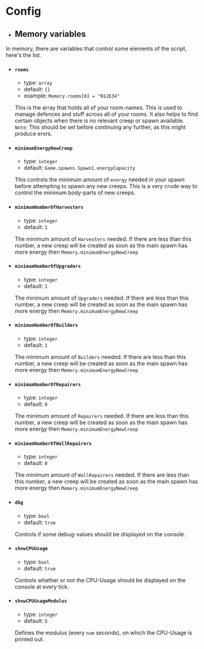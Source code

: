 # Config
- ## Memory variables
In memory, there are variables that control some elements of the script, here's the list.

  - #### <a name="config-rooms"></a>`rooms`
    - type: `array`  
    - default: `{}`
    - example: `Memory.rooms[0] = "N12E34"`

    This is the array that holds all of your room-names. This is used to manage defences and stuff across all of your rooms. It also helps to find certain objects when there is no relevant creep or spawn available.  
    `Note`: This should be set before continuing any further, as this might produce erors.

  - #### `minimumEnergyNewCreep`
    - type: `integer`  
    - default: `Game.spawns.Spawn1.energyCapacity`

    This controls the minimum amount of `energy` needed in your spawn before attempting to spawn any new creeps. This is a very crude way to control the minimum body-parts of new creeps.

  - #### `minimumNumberOfHarvesters`
    - type: `integer`  
    - default: `1`

    The minimum amount of `Harvesters` needed. If there are less than this number, a new creep will be created as soon as the main spawn has more energy then `Memory.minimumEnergyNewCreep`

  - #### `minimumNumberOfUpgraders`
    - type: `integer`  
    - default: `1`

    The minimum amount of `Upgraders` needed. If there are less than this number, a new creep will be created as soon as the main spawn has more energy then `Memory.minimumEnergyNewCreep`

  - #### `minimumNumberOfBuilders`
    - type: `integer`  
    - default: `1`

    The minimum amount of `Builders` needed. If there are less than this number, a new creep will be created as soon as the main spawn has more energy then `Memory.minimumEnergyNewCreep`

  - #### `minimumNumberOfRepairers`
    - type: `integer`  
    - default: `0`

    The minimum amount of `Repairers` needed. If there are less than this number, a new creep will be created as soon as the main spawn has more energy then `Memory.minimumEnergyNewCreep`

  - #### `minimumNumberOfWallRepairers`
    - type: `integer`  
    - default: `0`

    The minimum amount of `WallRepairers` needed. If there are less than this number, a new creep will be created as soon as the main spawn has more energy then `Memory.minimumEnergyNewCreep`

  - #### `dbg`
    - type: `bool`  
    - default: `true`

    Controls if some debug-values should be displayed on the console.

  - #### `showCPUUsage`
    - type: `bool`
    - default: `true`

    Controls whether or not the CPU-Usage should be displayed on the console at every tick.
  - #### `showCPUUsageModulus`
    - type: `integer`
    - default: `5`

    Defines the modulus (every `num` seconds), on which the CPU-Usage is printed out.
